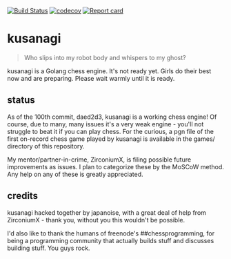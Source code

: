 [![Build Status](https://travis-ci.org/seekrit-club/kusanagi.svg?branch=master)](https://travis-ci.org/seekrit-club/kusanagi)
[![codecov](https://codecov.io/gh/seekrit-club/kusanagi/branch/master/graph/badge.svg)](https://codecov.io/gh/seekrit-club/kusanagi)
[![Report card](https://goreportcard.com/badge/github.com/seekrit-club/kusanagi)](https://goreportcard.com/report/github.com/seekrit-club/kusanagi)

# kusanagi

>Who slips into my robot body and whispers to my ghost?

kusanagi is a Golang chess engine. It's not ready yet. Girls do their best now
and are preparing. Please wait warmly until it is ready.

## status

As of the 100th commit, daed2d3, kusanagi is a working chess engine! Of course,
due to many, many issues it's a very weak engine - you'll not struggle to beat
it if you can play chess. For the curious, a pgn file of the first on-record
chess game played by kusanagi is available in the games/ directory of this
repository.

My mentor/partner-in-crime, ZirconiumX, is filing possible future improvements as
issues. I plan to categorize these by the MoSCoW method. Any help on any of
these is greatly appreciated.

## credits

kusanagi hacked together by japanoise, with a great deal of help from
ZirconiumX - thank you, without you this wouldn't be possible.

I'd also like to thank the humans of freenode's ##chessprogramming, for being a
programming community that actually builds stuff and discusses building stuff.
You guys rock.
